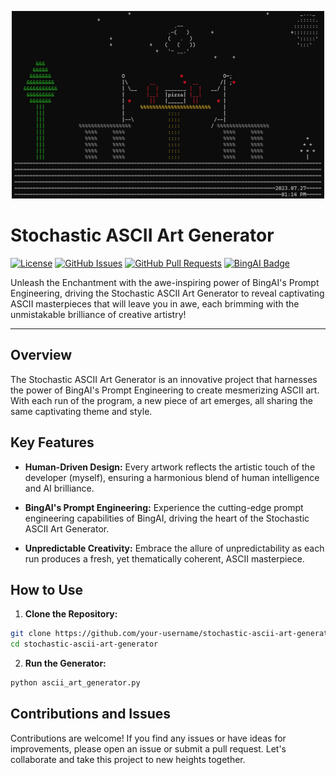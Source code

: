 <p align="center">
  <img src="ascii-art.jpg" alt="Stochastic ASCII Art Generator" width="500" height="300">
</p>

# Stochastic ASCII Art Generator

[![License](https://img.shields.io/badge/License-MIT-blue.svg)](https://opensource.org/licenses/MIT)
[![GitHub Issues](https://img.shields.io/github/issues/your-username/stochastic-ascii-art-generator)](https://github.com/your-username/stochastic-ascii-art-generator/issues)
[![GitHub Pull Requests](https://img.shields.io/github/issues-pr/your-username/stochastic-ascii-art-generator)](https://github.com/your-username/stochastic-ascii-art-generator/pulls)
[![BingAI Badge](https://img.shields.io/badge/Powered%20by-BingAI-red)](https://www.bingai.ai/)

Unleash the Enchantment with the awe-inspiring power of BingAI's Prompt Engineering, driving the Stochastic ASCII Art Generator to reveal captivating ASCII masterpieces that will leave you in awe, each brimming with the unmistakable brilliance of creative artistry!

---

## Overview

The Stochastic ASCII Art Generator is an innovative project that harnesses the power of BingAI's Prompt Engineering to create mesmerizing ASCII art. With each run of the program, a new piece of art emerges, all sharing the same captivating theme and style.

## Key Features
- **Human-Driven Design:** Every artwork reflects the artistic touch of the developer (myself), ensuring a harmonious blend of human intelligence and AI brilliance.

- **BingAI's Prompt Engineering:** Experience the cutting-edge prompt engineering capabilities of BingAI, driving the heart of the Stochastic ASCII Art Generator.

- **Unpredictable Creativity:** Embrace the allure of unpredictability as each run produces a fresh, yet thematically coherent, ASCII masterpiece.

## How to Use

1. **Clone the Repository:**
```bash
git clone https://github.com/your-username/stochastic-ascii-art-generator.git
cd stochastic-ascii-art-generator
```
2. **Run the Generator:**
```bash
python ascii_art_generator.py
```

## Contributions and Issues

Contributions are welcome! If you find any issues or have ideas for improvements, please open an issue or submit a pull request. Let's collaborate and take this project to new heights together.
